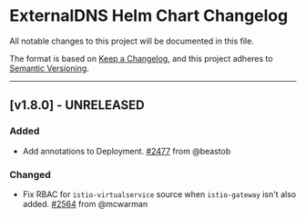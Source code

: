 # ExternalDNS Helm Chart Changelog

All notable changes to this project will be documented in this file.

The format is based on [Keep a Changelog](https://keepachangelog.com/en/1.0.0/),
and this project adheres to [Semantic Versioning](https://semver.org/spec/v2.0.0.html).

---

<!-- ## [UNRELEASED]
### Added
### Changed
### Deprecated
### Removed -->

## [v1.8.0] - UNRELEASED

### Added

- Add annotations to Deployment. [#2477](https://github.com/kubernetes-sigs/external-dns/pull/2477) from @beastob

### Changed

- Fix RBAC for `istio-virtualservice` source when `istio-gateway` isn't also added. [#2564](https://github.com/kubernetes-sigs/external-dns/pull/2564) from @mcwarman
